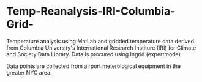 # Temp-Reanalysis-IRI-Columbia-Grid-
Temperature analysis using MatLab and gridded temperature data derived from Columbia University's International Research Institure (IRI) for Climate and Society Data Library. Data is procured using Ingrid (expertmode)

Data points are collected from airport meterological equipment in the greater NYC area.  

